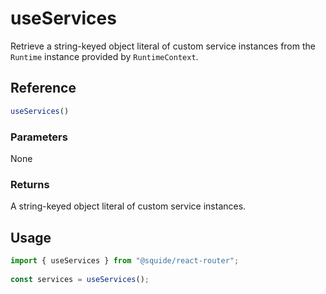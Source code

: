 # useServices

Retrieve a string-keyed object literal of custom service instances from the `Runtime` instance provided by `RuntimeContext`.

## Reference

```ts
useServices()
```

### Parameters

None

### Returns

A string-keyed object literal of custom service instances.

## Usage

```ts
import { useServices } from "@squide/react-router";
 
const services = useServices();
```
